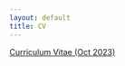 ```yaml
---
layout: default
title: CV
---
```


<a href ="https://yitalu.github.io/pdf/cv_lu_oct2023.pdf">Curriculum Vitae (Oct 2023)</a>